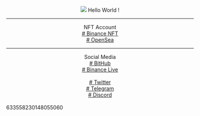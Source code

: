 <head>
<link href="https://fonts.googleapis.com/css2?family=Advent+Pro:wght@400;700&family=VT323&display=swap" rel="stylesheet"> 
<link href="./css/style.css" rel="stylesheet">
<link href="./css/death.css" rel="stylesheet">
</head>
<center>
<img src="https://avatars.githubusercontent.com/u/19859787?v=4"/>
Hello World !
</br>
<hr class="cyberpunk glitched" />
NFT Account</br>
<a href="https://www.binance.me/id/nft/profile/drgemoy-bc3c68da84fa9825a1e0402670a7af6a" target="_blank"># Binance NFT</a>
</br>
<a href="https://opensea.io/Bayii-_-Alien" target="_blank"># OpenSea</a>
</br>
<hr class="cyberpunk glitched" />
Social Media</br>
<a href="https://bayiialienn.github.io/babyalien.github.io" target="_blank"># BitHub</a>
</br>
<a href="https://www.binance.me/id/live/u/27177728" target="_blank"># Binance Live</a>
</br></br>
<a href="https://twitter.com/redhonifadli" target="_blank"># Twitter</a>
</br>
<a href="https://t.me/bayiialienn" target="_blank"># Telegram</a>
</br>
<a href="https://discord.com" target="_blank"># Discord</a>



</center>
</br>
633558230148055060
